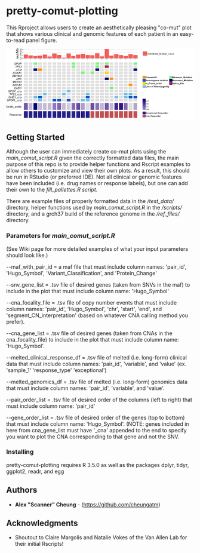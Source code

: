 # pretty-comut-plotting

This Rproject allows users to create an aesthetically pleasing "co-mut" plot that shows various clinical and genomic features of each patient in an easy-to-read panel figure.


![Example pretty comut plot](https://github.com/cheungatm/pretty-comut-plotting/blob/master/images/example_comut_plot.png)

## Getting Started

Although the user can immediately create co-mut plots using the _main_comut_script.R_ given the correctly formatted data files, the main purpose of this repo is to provide helper functions and Rscript examples to allow others to customize and view their own plots. As a result, this should be run in RStudio (or preferred IDE). Not all clinical or genomic features have been included (i.e. drug names or response labels), but one can add their own to the _fill_pallettes.R script_.

There are example files of properly formatted data in the _/test_data/_ directory, helper functions used by _main_comut_script.R_ in the _/scripts/_ directory, and a grch37 build of the reference genome in the _/ref_files/_ directory. 

### Parameters for _main_comut_script.R_
(See Wiki page for more detailed examples of what your input parameters should look like.)

--maf_with_pair_id = a maf file that must include column names: 'pair_id', 'Hugo_Symbol', 'Variant_Classification', and 'Protein_Change'

--snv_gene_list = .tsv file of desired genes (taken from SNVs in the maf) to include in the plot that must include column name: 'Hugo_Symbol'

--cna_focality_file = .tsv file of copy number events that must include column names: 'pair_id', 'Hugo_Symbol', 'chr', 'start', 'end', and 'segment_CN_interpretation' (based on whatever CNA calling method you prefer).

--cna_gene_list = .tsv file of desired genes (taken from CNAs in the cna_focality_file) to include in the plot that must include column name: 'Hugo_Symbol'.

--melted_clinical_response_df = .tsv file of melted (i.e. long-form) clinical data that must include column names: 'pair_id', 'variable', and 'value' (ex. 'sample_1' 'response_type' 'exceptional')

--melted_genomics_df = .tsv file of melted (i.e. long-form) genomics data that must include column names: 'pair_id', 'variable', and 'value'.

--pair_order_list = .tsv file of desired order of the columns (left to right) that must include column name: 'pair_id'

--gene_order_list = .tsv file of desired order of the genes (top to bottom) that must include column name: 'Hugo_Symbol'.
(NOTE: genes included in here from cna_gene_list must have '\_cna' appended to the end to specify you want to plot the CNA corresponding to that gene and not the SNV.


### Installing

pretty-comut-plotting requires R 3.5.0 as well as the packages dplyr, tidyr, ggplot2, readr, and egg

## Authors

* **Alex "Scanner" Cheung** - (https://github.com/cheungatm)

## Acknowledgments

* Shoutout to Claire Margolis and Natalie Vokes of the Van Allen Lab for their initial Rscripts!

